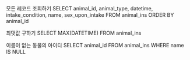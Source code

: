 모든 레코드 조회하기
SELECT animal_id, animal_type, datetime, intake_condition, name, sex_upon_intake FROM animal_ins ORDER BY animal_id

최댓값 구하기
SELECT MAX(DATETIME) FROM animal_ins

이름이 없는 동물의 아이디
SELECT animal_id FROM animal_ins WHERE name IS NULL